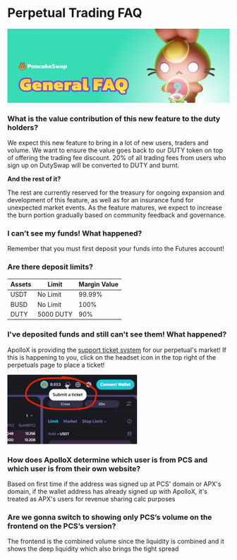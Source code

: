 # Perpetual Trading FAQ

![](../../../.gitbook/assets/general-faq-header.png)

### What is the value contribution of this new feature to the duty holders?&#x20;

We expect this new feature to bring in a lot of new users, traders and volume. We want to ensure the value goes back to our DUTY token on top of offering the trading fee discount. 20% of all trading fees from users who sign up on DutySwap will be converted to DUTY and burnt.

**And the rest of it?**&#x20;

The rest are currently reserved for the treasury for ongoing expansion and development of this feature, as well as for an insurance fund for unexpected market events. As the feature matures, we expect to increase the burn portion gradually based on community feedback and governance.

### I can’t see my funds! What happened?

Remember that you must first deposit your funds into the Futures account!

### Are there deposit limits?
| Assets | Limit    | Margin Value |
| ------ | -------- | ------------ |
| USDT   | No Limit | 99.99%       |
| BUSD   | No Limit | 100%         |
| DUTY   | 5000 DUTY| 90%          |

### I've deposited funds and still can't see them! What happened?

ApolloX is providing the [support ticket system](https://duty.exchangehelp.zendesk.com/hc/en-us/requests/new) for our perpetual's market! If this is happening to you, click on the headset icon in the top right of the perpetuals page to place a ticket!  

![](../../../.gitbook/assets/ApolloXSupportTicket_Fix.png)

### How does ApolloX determine which user is from PCS and which user is from their own website?&#x20;

Based on first time if the address was signed up at PCS' domain or APX's domain, if the wallet address has already signed up with ApolloX, it's treated as APX's users for revenue sharing calc purposes

### Are we gonna switch to showing only PCS’s volume on the frontend on the PCS’s version?

The frontend is the combined volume since the liquidity is combined and it shows the deep liquidity which also brings the tight spread
